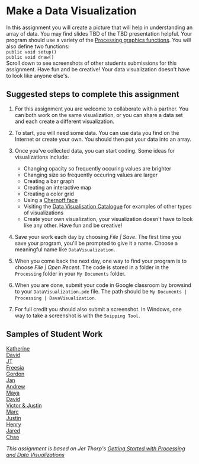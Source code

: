 # Make a Data Visualization
In this assignment you will create a picture that will help in understanding an array of data. You may find slides TBD of the TBD presentation helpful. Your program should use a variety of the [Processing graphics functions](https://processing.org/reference/). You will also define two functions:  
`public void setup()`  
`public void draw()`  
Scroll down to see screenshots of other students submissions for this assignment. Have fun and be creative! Your data visualization  doesn't have to look like anyone else's.

Suggested steps to complete this assignment
-------------------------------------------
1. For this assignment you are welcome to collaborate with a partner. You can both work on the same visualization, or you can share a data set and each create a different visualization.   

1. To start, you will need some data. You can use data you find on the Internet or create your own. You should then put your data into an array.

2. Once you've collected data, you can start coding. Some ideas for visualizations include:
   - Changing opacity so frequently occuring values are brighter 
   - Changing size so frequently occuring values are larger
   - Creating a bar graph
   - Creating an interactive map
   - Creating a color grid
   - Using a [Chernoff face](https://en.wikipedia.org/wiki/Chernoff_face)
   - Visiting the [Data Visualisation Catalogue](https://datavizcatalogue.com/) for examples of other types of visualizations
   - Create your own visualization, your visualization doesn't have to look like any other. Have fun and be creative!
   


4. Save your work each day by choosing *File | Save*. The first time you save your program, you'll be prompted to give it a name.
Choose a meaningful name like `DataVisualization`.
5. When you come back the next day, one way to find your program is to choose *File | Open Recent*.  The code is stored in a folder in the `Processing` folder in your `My Documents` folder. 
6. When you are done, submit your code in Google classroom by browsind to your `DataVisualization.pde` file. The path should be `My Documents | Processing | DavaVisualization`.
7. For full credit you should also submit a screenshot. In Windows, one way to take a screenshot is with the `Snipping Tool`.

Samples of Student Work
-----------------------
[Katherine](KatherineViz.PNG)      
[David](DavidViz.PNG)   
[JT](JesusViz.PNG)   
[Freesia](FreesiaViz.PNG)   
[Gordon](GordonViz.PNG)   
[Jan](JanViz.PNG)   
[Andrew](AndrewViz.PNG)    
[Maya](MayaViz.PNG)     
[David](DavidVisual.PNG)   
[Victor & Justin](VictorViz.PNG)  
[Marc](MarcViz.PNG)   
[Justin](JustinViz.PNG)   
[Henry](HenryViz.PNG)   
[Jared](JaredViz.PNG)   
[Chao](ChaoViz.PNG)   

*This assignment is based on Jer Thorp's [Getting Started with Processing and Data Visualizations](http://blog.blprnt.com/blog/blprnt/your-random-numbers-getting-started-with-processing-and-data-visualization)*
